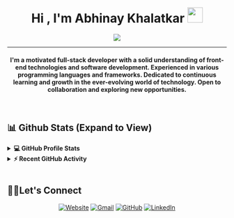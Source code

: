 <h1 align="center">Hi , I'm Abhinay Khalatkar <img src="https://media.giphy.com/media/hvRJCLFzcasrR4ia7z/giphy.gif" width="35"></h1>
<p align="center">
 <a href="https://github.com/DenverCoder1/readme-typing-svg"><img src="https://readme-typing-svg.herokuapp.com?lines=Full-Stack+Web+Developer;Always%20learning%20new%20things&center=true&width=500&height=50&font=georgia"></a>
</p>
<hr/>
<h4 align="center"> I'm a motivated full-stack developer with a solid understanding of front-end technologies and software development. Experienced in various programming languages and frameworks. Dedicated to continuous learning and growth in the ever-evolving world of technology. Open to collaboration and exploring new opportunities.</h4>
<br>

## 📊 Github Stats (Expand to View)

<details> 
    <summary><b>💻 GitHub Profile Stats</b></summary>
  <br/>
	<p  align="center">
	  <img src="https://github-readme-stats.vercel.app/api/top-langs?username=abhinaykhalatkar&show_icons=true&locale=en&layout=compact&theme=tokyonight" alt="abhinaykhalatkar" height="192px"/>
	</p>
  <br/>
  <b>Note:</b> Top languages is only a metric of the languages my public code consists of and doesn't reflect experience or skill level.
  </p>
</details>

<details>
  <summary><b>⚡ Recent GitHub Activity</b></summary>
  <br/>
	<a href="https://github.com/abhinaykhalatkar"><img alt="Abhinay's Activity Graph" src="https://github-readme-activity-graph.vercel.app/graph?username=abhinaykhalatkar&custom_title=Abhinay%20Khalatkar's%20Contribution%20Graph&theme=tokyo-night" /></a>
  <br/>

</details>

<br/>

##  🧑‍💻Let's Connect

<p align="center">
  <a href="https://abhinay-portfolio.web.app/"><img src="https://img.icons8.com/bubbles/50/000000/web.png" alt="Website"/></a>
	<a href="mailto:abhinaykhalatkar@gmail.com"><img src="https://img.icons8.com/bubbles/50/000000/gmail.png" alt="Gmail"/></a>
	<a href="https://github.com/abhinaykhalatkar"><img src="https://img.icons8.com/bubbles/50/000000/github.png" alt="GitHub"/></a>
	<a href="https://www.linkedin.com/in/abhinay-khalatkar/"><img src="https://img.icons8.com/bubbles/50/000000/linkedin.png" alt="LinkedIn"/></a>
	
</p>

<!--img align="right" alt="Coding" width="450" src="https://camo.githubusercontent.com/6607041227d81f650340ff070cc2843518acad359b57e5bb054a9fb7127aa041/68747470733a2f2f63646e2e6472696262626c652e636f6d2f75736572732f323634363432332f73637265656e73686f74732f353530373139362f636f6d70757465722e676966" data-canonical-src="https://cdn.dribbble.com/users/2646423/screenshots/5507196/computer.gif" style="max-width:100%;"/-->
